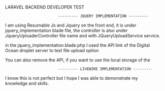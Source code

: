 LARAVEL BACKEND DEVELOPER TEST

							--------- JQUERY IMPLEMENTATION ---------
I am using Resumable Js and Jquery on the front end, it is under jquery_implementation blade file, the controller is also under JqueryUploaderController file name and with JQueryUploadService service. 

in the jquery_implementation.blade.php I used the API link of the Digital Ocean droplet server to test file upload option

You can also remove the API, if you want to use the local storage of the  


							--------- LIVEWIRE IMPLEMENTATION ---------

I know this is not perfect but I hope I was able to demonstrate my knowledge and skills.